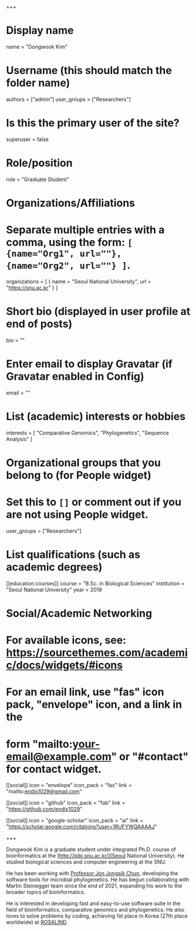 +++

# Display name
name = "Dongwook Kim"


# Username (this should match the folder name)
authors = ["admin"]
user_groups = ["Researchers"]
# Is this the primary user of the site?
superuser = false

# Role/position
role = "Graduate Student"

# Organizations/Affiliations
#   Separate multiple entries with a comma, using the form: `[ {name="Org1", url=""}, {name="Org2", url=""} ]`.
organizations = [ { name = "Seoul National University", url = "https://snu.ac.kr" } ]

# Short bio (displayed in user profile at end of posts)
bio = ""

# Enter email to display Gravatar (if Gravatar enabled in Config)
email = ""

# List (academic) interests or hobbies
interests = [
    "Comparative Genomics",
    "Phylogenetics",
    "Sequence Analysis"
]

# Organizational groups that you belong to (for People widget)
#   Set this to `[]` or comment out if you are not using People widget.
user_groups = ["Researchers"]

# List qualifications (such as academic degrees)

[[education.courses]]
  course = "B.Sc. in Biological Sciences"
  institution = "Seoul National University"
  year = 2019

# Social/Academic Networking
# For available icons, see: https://sourcethemes.com/academic/docs/widgets/#icons
#   For an email link, use "fas" icon pack, "envelope" icon, and a link in the
#   form "mailto:your-email@example.com" or "#contact" for contact widget.

[[social]]
  icon = "envelope"
  icon_pack = "fas"
  link = "mailto:endix1029@gmail.com"
  
[[social]]
  icon = "github"
  icon_pack = "fab"
  link = "https://github.com/endix1029"
  
[[social]]
  icon = "google-scholar"
  icon_pack = "ai"
  link = "https://scholar.google.com/citations?user=1RUFYWQAAAAJ"

+++

Dongwook Kim is a graduate student under integrated Ph.D. course of bioinformatics at the [http://ipbi.snu.ac.kr/](Seoul National University). He studied biological sciences and computer engineering at the SNU. 

He has been working with [Professor Jon Jongsik Chun](https://help.ezbiocloud.net/staff-jon-jongsik-chun-english/), developing the software tools for microbial phylogenetics. He has begun collaborating with Martin Steinegger team since the end of 2021, expanding his work to the broader topics of bioinformatics.

He is interested in developing fast and easy-to-use software suite in the field of bioinformatics, comparative genomics and phylogenetics. He also loves to solve problems by coding, achieving 1st place in Korea (27th place worldwide) at [ROSALIND](https://rosalind.info/users/endix1029/).
